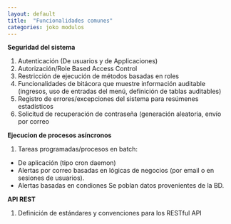 ```yaml
---
layout: default
title:  "Funcionalidades comunes"
categories: joko modulos
---
```


**Seguridad del sistema**

1. Autenticación (De usuarios y de Applicaciones)
2. Autorización/Role Based Access Control
3. Restricción de ejecución de métodos basadas en roles
4. Funcionalidades de bitácora que muestre información auditable (ingresos, uso de entradas del menú, definición de tablas auditables)
5. Registro de errores/excepciones del sistema para resúmenes estadísticos
6. Solicitud de recuperación de contraseña (generación aleatoria, envío por correo
 
**Ejecucion de procesos asíncronos**
1. Tareas programadas/procesos en batch: 

- De aplicación (tipo cron daemon)
- Alertas por correo basadas en lógicas de negocios (por email o en sesiones de usuarios). 
- Alertas basadas en condiones Se poblan datos provenientes de la BD.

**API REST**
1. Definición de estándares y convenciones para los RESTful API 

